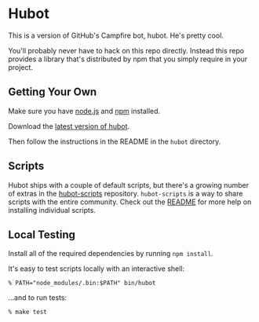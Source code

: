# Hubot

This is a version of GitHub's Campfire bot, hubot. He's pretty cool.

You'll probably never have to hack on this repo directly.  Instead this
repo provides a library that's distributed by npm that you simply
require in your project.

## Getting Your Own

Make sure you have [node.js](http://nodejs.org/) and [npm](http://npmjs.org/) installed.

Download the [latest version of hubot](https://github.com/github/hubot/downloads).

Then follow the instructions in the README in the `hubot` directory.

## Scripts

Hubot ships with a couple of default scripts, but there's a growing
number of extras in the [hubot-scripts](https://github.com/github/hubot-scripts)
repository. `hubot-scripts` is a way to share scripts with the entire
community.  Check out the [README](https://github.com/github/hubot-scripts#readme)
for more help on installing individual scripts.

## Local Testing

Install all of the required dependencies by running `npm install`.

It's easy to test scripts locally with an interactive shell:

    % PATH="node_modules/.bin:$PATH" bin/hubot

...and to run tests:

    % make test
